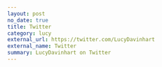 ```yaml
---
layout: post
no_date: true
title: Twitter
category: lucy
external_url: https://twitter.com/LucyDavinhart
external_name: Twitter
summary: LucyDavinhart on Twitter
---
```

